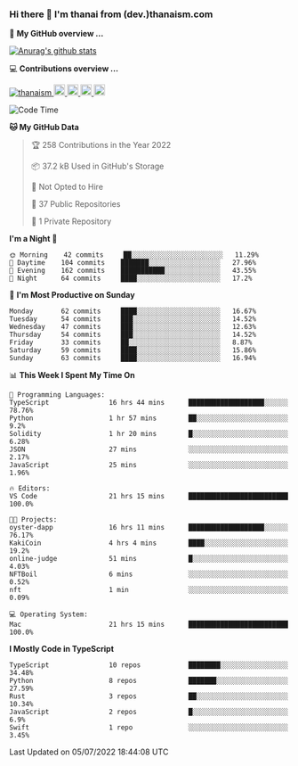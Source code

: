### Hi there 👋 I'm thanai from (dev.)thanaism.com

<!-- バッジ関連 -->
<!--
メイン：https://shields.io/category/social
GitHub view：https://github.com/antonkomarev/github-profile-views-counter
Qiita contributions：https://qiita.com/mikkame/items/f2c60d9caf8a8e38ec50
 -->

🍎 **My GitHub overview ...**

<!-- GitHubトロフィー -->
<!--
https://github.com/ryo-ma/github-profile-trophy
 -->

<!-- [![trophy](https://github-profile-trophy.vercel.app/?username=thanaism)](https://github.com/thanaism/thanaism) -->

<!-- GitHubステータス -->
<!--
https://github.com/anuraghazra/github-readme-stats
 -->

[![Anurag's github stats](https://github-readme-stats.vercel.app/api?username=thanaism&count_private=true&show_icons=true)](https://github.com/thanaism/thanaism)

<!-- [![ReadMe Card](https://github-readme-stats.vercel.app/api/pin/?username=thanaism&repo=thanaism)](https://github.com/thanaism/thanaism) -->

<!-- Skill icons -->
<!--
https://rahuldkjain.github.io/gh-profile-readme-generator/
 -->

💻 **Contributions overview ...**

<p align="left">

  <a href="https://github.com/thanaism/thanaism/">
    <img src="https://komarev.com/ghpvc/?username=thanaism" alt="thanaism" />
  </a>
  <a href="http://twitter.com/okinawa__noodle">
    <img height="20" src="https://img.shields.io/twitter/follow/okinawa__noodle?label=Twitter&logo=twitter&style=flat" />
  </a>
  <a href="https://github.com/thanaism">
    <img height="20" src="https://img.shields.io/github/followers/thanaism?label=follow&logo=github&style=flat" />
  </a>
  <!-- <a href="https://www.reddit.com/user/thanaism">
    <img height="20" src="https://img.shields.io/reddit/user-karma/combined/thanaism?label=Reddit&logo=reddit&style=flat" />
  </a>
  <a href="https://stackoverflow.com/users/5720201/thanaism">
    <img height="20" src="https://img.shields.io/stackexchange/stackoverflow/r/5720201?label=StackOverflow&logo=stack-overflow&style=flat" /> -->
  </a>
  <a href="http://qiita.com/thanai">
    <img height="20" src="https://qiita-badge.apiapi.app/s/thanai/posts.svg" />
  </a>
  <//qiita.com/thanai">
    <img height="20" src="https://qiita-badge.apiapi.app/s/thanai/contributions.svg" />
  </a>
</p>

<!--START_SECTION:waka-->
![Code Time](http://img.shields.io/badge/Code%20Time-0%20secs-blue)

**🐱 My GitHub Data** 

> 🏆 258 Contributions in the Year 2022
 > 
> 📦 37.2 kB Used in GitHub's Storage 
 > 
> 🚫 Not Opted to Hire
 > 
> 📜 37 Public Repositories 
 > 
> 🔑 1 Private Repository 
 > 
**I'm a Night 🦉** 

```text
🌞 Morning    42 commits     ██░░░░░░░░░░░░░░░░░░░░░░░   11.29% 
🌆 Daytime    104 commits    ███████░░░░░░░░░░░░░░░░░░   27.96% 
🌃 Evening    162 commits    ███████████░░░░░░░░░░░░░░   43.55% 
🌙 Night      64 commits     ████░░░░░░░░░░░░░░░░░░░░░   17.2%

```
📅 **I'm Most Productive on Sunday** 

```text
Monday       62 commits     ████░░░░░░░░░░░░░░░░░░░░░   16.67% 
Tuesday      54 commits     ███░░░░░░░░░░░░░░░░░░░░░░   14.52% 
Wednesday    47 commits     ███░░░░░░░░░░░░░░░░░░░░░░   12.63% 
Thursday     54 commits     ███░░░░░░░░░░░░░░░░░░░░░░   14.52% 
Friday       33 commits     ██░░░░░░░░░░░░░░░░░░░░░░░   8.87% 
Saturday     59 commits     ████░░░░░░░░░░░░░░░░░░░░░   15.86% 
Sunday       63 commits     ████░░░░░░░░░░░░░░░░░░░░░   16.94%

```


📊 **This Week I Spent My Time On** 

```text
💬 Programming Languages: 
TypeScript               16 hrs 44 mins      ███████████████████░░░░░░   78.76% 
Python                   1 hr 57 mins        ██░░░░░░░░░░░░░░░░░░░░░░░   9.2% 
Solidity                 1 hr 20 mins        █░░░░░░░░░░░░░░░░░░░░░░░░   6.28% 
JSON                     27 mins             ░░░░░░░░░░░░░░░░░░░░░░░░░   2.17% 
JavaScript               25 mins             ░░░░░░░░░░░░░░░░░░░░░░░░░   1.96%

🔥 Editors: 
VS Code                  21 hrs 15 mins      █████████████████████████   100.0%

🐱‍💻 Projects: 
oyster-dapp              16 hrs 11 mins      ███████████████████░░░░░░   76.17% 
KakiCoin                 4 hrs 4 mins        ████░░░░░░░░░░░░░░░░░░░░░   19.2% 
online-judge             51 mins             █░░░░░░░░░░░░░░░░░░░░░░░░   4.03% 
NFTBoil                  6 mins              ░░░░░░░░░░░░░░░░░░░░░░░░░   0.52% 
nft                      1 min               ░░░░░░░░░░░░░░░░░░░░░░░░░   0.09%

💻 Operating System: 
Mac                      21 hrs 15 mins      █████████████████████████   100.0%

```

**I Mostly Code in TypeScript** 

```text
TypeScript               10 repos            ████████░░░░░░░░░░░░░░░░░   34.48% 
Python                   8 repos             ███████░░░░░░░░░░░░░░░░░░   27.59% 
Rust                     3 repos             ██░░░░░░░░░░░░░░░░░░░░░░░   10.34% 
JavaScript               2 repos             █░░░░░░░░░░░░░░░░░░░░░░░░   6.9% 
Swift                    1 repo              ░░░░░░░░░░░░░░░░░░░░░░░░░   3.45%

```



 Last Updated on 05/07/2022 18:44:08 UTC
<!--END_SECTION:waka-->
